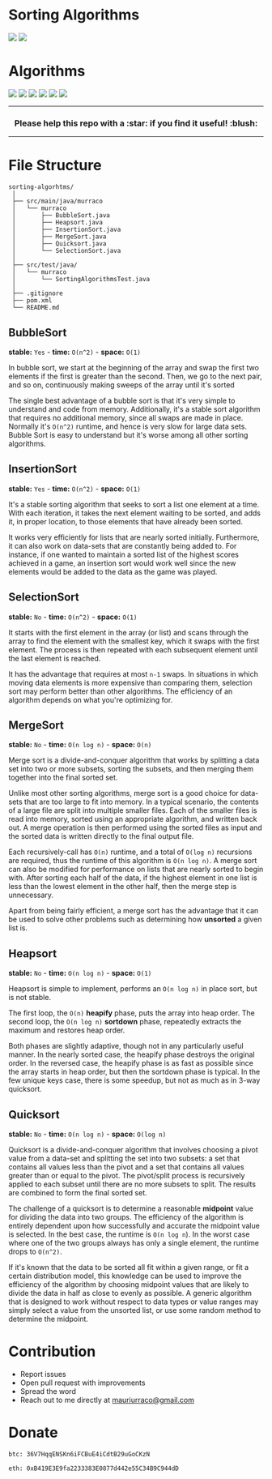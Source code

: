 # Sorting Algorithms

![](https://img.shields.io/badge/build-success-brightgreen.svg)
![](https://img.shields.io/badge/test-pass-brightgreen.svg)

# Algorithms

![](https://img.shields.io/badge/bubblesort-✓-blue.svg)
![](https://img.shields.io/badge/insertionsort-✓-blue.svg)
![](https://img.shields.io/badge/selectionsort-✓-blue.svg)
![](https://img.shields.io/badge/mergesort-✓-blue.svg)
![](https://img.shields.io/badge/heapsort-✓-blue.svg)
![](https://img.shields.io/badge/quicksort-✓-blue.svg)

***

<h3 align="center">Please help this repo with a :star: if you find it useful! :blush:</h3>

***

# File Structure

```
sorting-algorhtms/
 │
 ├── src/main/java/murraco
 │   └── murraco
 │       ├── BubbleSort.java
 │       ├── Heapsort.java
 │       ├── InsertionSort.java
 │       ├── MergeSort.java
 │       ├── Quicksort.java
 │       └── SelectionSort.java
 │
 ├── src/test/java/
 │   └── murraco         
 │       └── SortingAlgorithmsTest.java
 │
 ├── .gitignore
 ├── pom.xml
 └── README.md
 ```

## BubbleSort

**stable:** `Yes` - **time:** `O(n^2)` - **space:** `O(1)`

In bubble sort, we start at the beginning of the array and swap the first two elements if the first is greater than the second. Then, we go to the next pair, and so on, continuously making sweeps of the array until it's sorted

The single best advantage of a bubble sort is that it's very simple to understand and code from memory. Additionally, it's a stable sort algorithm that requires no additional memory, since all swaps are made in place. Normally it's `O(n^2)` runtime, and hence is very slow for large data sets. Bubble Sort is easy to understand but it's worse among all other sorting algorithms.

## InsertionSort

**stable:** `Yes` - **time:** `O(n^2)` - **space:** `O(1)`

It's a stable sorting algorithm that seeks to sort a list one element at a time. With each iteration, it takes the next element waiting to be sorted, and adds it, in proper location, to those elements that have already been sorted.

It works very efficiently for lists that are nearly sorted initially. Furthermore, it can also work on data-sets that are constantly being added to. For instance, if one wanted to maintain a sorted list of the highest scores achieved in a game, an insertion sort would work well since the new elements would be added to the data as the game was played.

## SelectionSort

**stable:** `No` - **time:** `O(n^2)` - **space:** `O(1)`

It starts with the first element in the array (or list) and scans through the array to find the element with the smallest key, which it swaps with the first element. The process is then repeated with each subsequent element until the last element is reached.

It has the advantage that requires at most `n-1` swaps. In situations in which moving data elements is more expensive than comparing them, selection sort may perform better than other algorithms. The efficiency of an algorithm depends on what you're optimizing for.

## MergeSort

**stable:** `No` - **time:** `O(n log n)` - **space:** `O(n)`

Merge sort is a divide-and-conquer algorithm that works by splitting a data set into two or more subsets, sorting the subsets, and then merging them together into the final sorted set.

Unlike most other sorting algorithms, merge sort is a good choice for data-sets that are too large to fit into memory. In a typical scenario, the contents of a large file are split into multiple smaller files. Each of the smaller files is read into memory, sorted using an appropriate algorithm, and written back out. A merge operation is then performed using the sorted files as input and the sorted data is written directly to the final output file.

Each recursively-call has `O(n)` runtime, and a total of `O(log n)` recursions are required, thus the runtime of this algorithm is `O(n log n)`. A merge sort can also be modified for performance on lists that are nearly sorted to begin with. After sorting each half of the data, if the highest element in one list is less than the lowest element in the other half, then the merge step is unnecessary.

Apart from being fairly efficient, a merge sort has the advantage that it can be used to solve other problems such as determining how **unsorted** a given list is.

## Heapsort

**stable:** `No` - **time:** `O(n log n)` - **space:** `O(1)`

Heapsort is simple to implement, performs an `O(n log n)` in place sort, but is not stable.

The first loop, the `O(n)` **heapify** phase, puts the array into heap order. The second loop, the `O(n log n)` **sortdown** phase, repeatedly extracts the maximum and restores heap order.

Both phases are slightly adaptive, though not in any particularly useful manner. In the nearly sorted case, the heapify phase destroys the original order. In the reversed case, the heapify phase is as fast as possible since the array starts in heap order, but then the sortdown phase is typical. In the few unique keys case, there is some speedup, but not as much as in 3-way quicksort.

## Quicksort

**stable:** `No` - **time:** `O(n log n)` - **space:** `O(log n)`

Quicksort is a divide-and-conquer algorithm that involves choosing a pivot value from a data-set and splitting the set into two subsets: a set that contains all values less than the pivot and a set that contains all values greater than or equal to the pivot. The pivot/split process is recursively applied to each subset until there are no more subsets to split. The results are combined to form the final sorted set.

The challenge of a quicksort is to determine a reasonable **midpoint** value for dividing the data into two groups. The efficiency of the algorithm is entirely dependent upon how successfully and accurate the midpoint value is selected. In the best case, the runtime is `O(n log n`). In the worst case where one of the two groups always has only a single element, the runtime drops to `O(n^2)`.

If it's known that the data to be sorted all fit within a given range, or fit a certain distribution model, this knowledge can be used to improve the efficiency of the algorithm by choosing midpoint values that are likely to divide the data in half as close to evenly as possible. A generic algorithm that is designed to work without respect to data types or value ranges may simply select a value from the unsorted list, or use some random method to determine the midpoint.

# Contribution

- Report issues
- Open pull request with improvements
- Spread the word
- Reach out to me directly at <mauriurraco@gmail.com>

# Donate

`btc: 36V7HqqENSKn6iFCBuE4iCdtB29uGoCKzN`

`eth: 0xB419E3E9fa2233383E0877d442e55C34B9C944dD`
